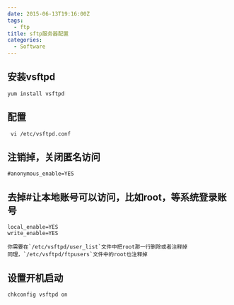 ```yaml
---
date: 2015-06-13T19:16:00Z
tags:
  - ftp
title: sftp服务器配置
categories:
  - Software
---
```


## 安装vsftpd

    yum install vsftpd

## 配置

     vi /etc/vsftpd.conf

## 注销掉，关闭匿名访问

    #anonymous_enable=YES

## 去掉#让本地账号可以访问，比如root，等系统登录账号

    local_enable=YES 
    write_enable=YES

	你需要在`/etc/vsftpd/user_list`文件中把root那一行删除或者注释掉
	同理，`/etc/vsftpd/ftpusers`文件中的root也注释掉

## 设置开机启动

    chkconfig vsftpd on